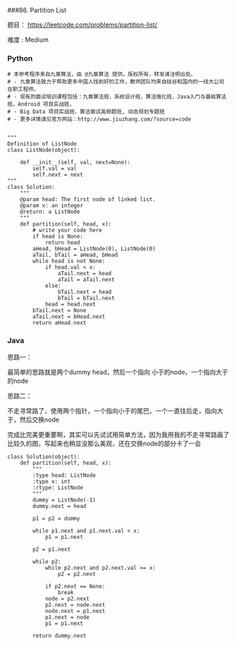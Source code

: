 ###86. Partition List

题目： 
<https://leetcode.com/problems/partition-list/>


难度 : Medium

### Python

```
# 本参考程序来自九章算法，由 @九章算法 提供。版权所有，转发请注明出处。
# - 九章算法致力于帮助更多中国人找到好的工作，教师团队均来自硅谷和国内的一线大公司在职工程师。
# - 现有的面试培训课程包括：九章算法班，系统设计班，算法强化班，Java入门与基础算法班，Android 项目实战班，
# - Big Data 项目实战班，算法面试高频题班, 动态规划专题班
# - 更多详情请见官方网站：http://www.jiuzhang.com/?source=code


"""
Definition of ListNode
class ListNode(object):

    def __init__(self, val, next=None):
        self.val = val
        self.next = next
"""
class Solution:
    """
    @param head: The first node of linked list.
    @param x: an integer
    @return: a ListNode 
    """
    def partition(self, head, x):
        # write your code here
        if head is None:
            return head
        aHead, bHead = ListNode(0), ListNode(0)
        aTail, bTail = aHead, bHead
        while head is not None:
            if head.val < x:
                aTail.next = head
                aTail = aTail.next
            else:
                bTail.next = head
                bTail = bTail.next
            head = head.next
        bTail.next = None
        aTail.next = bHead.next
        return aHead.next
```

### Java

思路一：


最简单的思路就是两个dummy head，然后一个指向 小于的node，一个指向大于的node


思路二：

不走寻常路了，使用两个指针，一个指向小于的尾巴，一个一直往后走，指向大于，然后交换node

完成比完美更重要啊，其实可以先试试用简单方法，因为我用我的不走寻常路画了比较久的图，写起来也稍显没那么美观，还在交换node的部分卡了一会



```
class Solution(object):
    def partition(self, head, x):
        """
        :type head: ListNode
        :type x: int
        :rtype: ListNode
        """
        dummy = ListNode(-1)
        dummy.next = head

        p1 = p2 = dummy

        while p1.next and p1.next.val < x:
            p1 = p1.next

        p2 = p1.next

        while p2:
            while p2.next and p2.next.val >= x:
                p2 = p2.next

            if p2.next == None:
                break
            node = p2.next
            p2.next = node.next
            node.next = p1.next
            p1.next = node
            p1 = p1.next

        return dummy.next
```